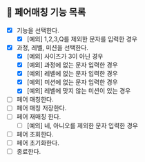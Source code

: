 ## 🚀 페어매칭 기능 목록

- [X] 기능을 선택한다.
  - [X] [예외] 1,2,3,Q를 제외한 문자를 입력한 경우
- [X] 과정, 레벨, 미션을 선택한다.
  - [X] [예외] 사이즈가 3이 아닌 경우
  - [X] [예외] 과정에 없는 문자 입력한 경우
  - [X] [예외] 레벨에 없는 문자 입력한 경우
  - [X] [예외] 미션에 없는 문자 입력한 경우
  - [X] [예외] 레벨에 맞지 않는 미션이 있는 경우
- [ ] 페어 매칭한다.
- [ ] 페어 매칭 저장한다.
- [ ] 페어 재매칭 한다.
  - [ ] [예외] 네, 아니오를 제외한 문자 입력한 경우
- [ ] 페어 조회한다.
- [ ] 페어 초기화한다.
- [ ] 종료한다.
